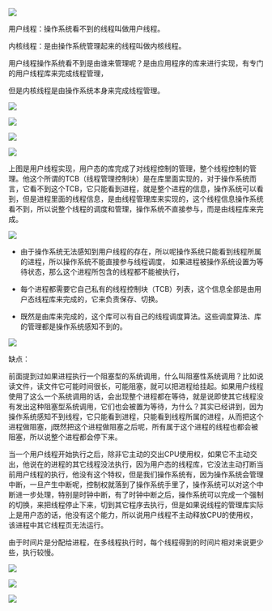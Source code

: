 ![](https://gitee.com/hxc8/images8/raw/master/img/202407191126030.jpg)

用户线程：操作系统看不到的线程叫做用户线程。

内核线程：是由操作系统管理起来的线程叫做内核线程。

用户线程操作系统看不到是由谁来管理呢？是由应用程序的库来进行实现，有专门的用户线程库来完成线程管理，

但是内核线程是由操作系统本身来完成线程管理。

![](https://gitee.com/hxc8/images8/raw/master/img/202407191126539.jpg)

![](https://gitee.com/hxc8/images8/raw/master/img/202407191126963.jpg)

![](https://gitee.com/hxc8/images8/raw/master/img/202407191126473.jpg)

![](https://gitee.com/hxc8/images8/raw/master/img/202407191126113.jpg)

上图是用户线程实现，用户态的库完成了对线程控制的管理，整个线程控制的管理。他这个所谓的TCB（线程管理控制块）是在库里面实现的，对于操作系统而言，它看不到这个TCB，它只能看到进程，就是整个进程的信息，操作系统可以看到，但是进程里面的线程信息，是由线程管理库来实现的，这个线程信息操作系统看不到，所以说整个线程的调度和管理，操作系统不直接参与，而是由线程库来完成。

![](https://gitee.com/hxc8/images8/raw/master/img/202407191126020.jpg)

- 由于操作系统无法感知到用户线程的存在，所以呢操作系统只能看到线程所属的进程，所以操作系统不能直接参与线程调度， 如果进程被操作系统设置为等待状态，那么这个进程所包含的线程都不能被执行，

- 每个进程都需要它自己私有的线程控制块（TCB）列表，这个信息全部是由用户态线程库来完成的，它来负责保存、切换。

- 既然是由库来完成的，这个库可以有自己的线程调度算法。这些调度算法、库的管理都是操作系统感知不到的。 

![](https://gitee.com/hxc8/images8/raw/master/img/202407191126686.jpg)

缺点：

前面提到过如果进程执行一个阻塞型的系统调用，什么叫阻塞性系统调用？比如说读文件，读文件它可能时间很长，可能阻塞，就可以把进程给挂起。如果用户线程使用了这么一个系统调用的话，会出现整个进程都在等待，就是说即使其它线程没有发出这种阻塞型系统调用，它们也会被置为等待，为什么？其实已经讲到，因为操作系统感知不到线程，它只能看到进程，只能看到线程所属的进程，从而把这个进程做阻塞，j既然把这个进程做阻塞之后呢，所有属于这个进程的线程也都会被阻塞，所以说整个进程都会停下来。

当一个用户线程开始执行之后，除非它主动的交出CPU使用权，如果它不主动交出，他说在的进程的其它线程没法执行，因为用户态的线程库，它没法主动打断当前用户线程的执行，他没有这个特权，但是我们操作系统有，因为操作系统会管理中断，一旦产生中断呢，控制权就落到了操作系统手里了，操作系统可以对这个中断进一步处理，特别是时钟中断，有了时钟中断之后，操作系统可以完成一个强制的切换，来把线程停止下来，切到其它程序去执行，但是如果说线程的管理库实际上是用户态的话，他没有这个能力，所以说用户线程不主动释放CPU的使用权，该进程中其它线程页无法运行。

由于时间片是分配给进程，在多线程执行时，每个线程得到的时间片相对来说更少些，执行较慢。

![](https://gitee.com/hxc8/images8/raw/master/img/202407191126286.jpg)

![](https://gitee.com/hxc8/images8/raw/master/img/202407191127148.jpg)

 

![](https://gitee.com/hxc8/images8/raw/master/img/202407191127580.jpg)